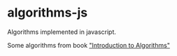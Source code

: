algorithms-js
=============

Algorithms implemented in javascript.

Some algorithms from book ["Introduction to Algorithms"](https://www.goodreads.com/book/show/108986.Introduction_to_Algorithms)
